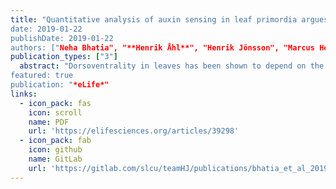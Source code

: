 ```yaml
---
title: "Quantitative analysis of auxin sensing in leaf primordia argues against proposed role in
date: 2019-01-22
publishDate: 2019-01-22
authors: ["Neha Bhatia", "**Henrik Åhl**", "Henrik Jönsson", "Marcus Heisler"]
publication_types: ["3"]
  abstract: "Dorsoventrality in leaves has been shown to depend on the pre-patterned expression o
featured: true
publication: "*eLife*"
links:
  - icon_pack: fas
    icon: scroll
    name: PDF
    url: 'https://elifesciences.org/articles/39298'
  - icon_pack: fab
    icon: github
    name: GitLab
    url: 'https://gitlab.com/slcu/teamHJ/publications/bhatia_et_al_2019'
---
```

                                                                                                 
